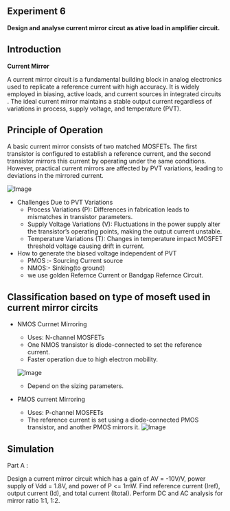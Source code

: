 
## Experiment 6
**Design and analyse current mirror circut as ative load in amplifier circuit.**

## Introduction 
 **Current Mirror**
<p>A current mirror circuit is a fundamental building block in analog electronics used to replicate a reference current with high accuracy. It is widely employed in biasing, active loads, and current sources in integrated circuits . The ideal current mirror maintains a stable output current regardless of variations in process, supply voltage, and temperature (PVT).</p>

## Principle of Operation
<p>A basic current mirror consists of two matched  MOSFETs. The first transistor is configured to establish a reference current, and the second transistor mirrors this current by operating under the same conditions. However, practical current mirrors are affected by PVT variations, leading to deviations in the mirrored current.</p>

![Image](https://github.com/user-attachments/assets/61062a24-8243-4a2a-a285-aed0eec6d201)
- Challenges Due to PVT Variations
   - Process Variations (P): Differences in  fabrication leads to mismatches in transistor parameters.
   - Supply Voltage Variations (V): Fluctuations in the power supply alter the transistor’s operating points, making the output current unstable.
   - Temperature Variations (T): Changes in temperature impact MOSFET threshold voltage  causing drift in current.
- How to generate the biased voltage independent of PVT
   - PMOS :- Sourcing Current source
   - NMOS:- Sinking(to ground)
   - we use golden Refernce Current or Bandgap Refernce Circuit.
     
## Classification based on type of moseft used in current mirror circits
- NMOS Currnet Mirroring
   - Uses: N-channel MOSFETs
   - One NMOS transistor is diode-connected  to set the reference current.
   - Faster operation due to high electron mobility.
   
   ![Image](https://github.com/user-attachments/assets/db56a389-6ed7-4f84-b9b5-922d562448a2)
   - Depend on the sizing parameters.
- PMOS current Mirroring
   - Uses: P-channel MOSFETs
   - The reference current is set using a diode-connected PMOS transistor, and another PMOS mirrors it.
    ![Image](https://github.com/user-attachments/assets/8604949f-4987-418b-a266-61bbdc74d823)
## Simulation 
Part A : <p>Design a current mirror circuit which has a gain of AV = -10V/V, power supply of Vdd = 1.8V, and power of P <= 1mW. Find reference current (Iref), output current (Id), and total current (Itotal). Perform DC and AC analysis for mirror ratio 1:1, 1:2.</p>

